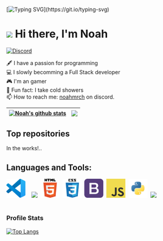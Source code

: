 [![Typing SVG](https://readme-typing-svg.herokuapp.com?font=Courier+new&color=%23808080&size=40&width=800&duration=6969&lines=Welcome+to+my+profile!)](https://git.io/typing-svg)
# <img src="https://raw.githubusercontent.com/iampavangandhi/iampavangandhi/master/gifs/Hi.gif" width="30px"> Hi there, I'm Noah

[![Discord](https://img.shields.io/badge/Discord-noahmrch-7289DA?style=for-the-badge&logo=discord&logoColor=7289DA&logoWidth=20&labelColor=000)](https://discord.com/users/799947770014072852)

:fountain_pen: I have a passion for programming</br>
:computer: I slowly becomming a Full Stack developer</br>
:video_game: I'm an gamer</br>
:shower: Fun fact: I take cold showers</br>
:mailbox: How to reach me: <a href="https://discord.com/users/799947770014072852">noahmrch</a> on discord.

| <a href="https://github.com/noahmrch/github-readme-stats"><img align="center" src="https://github-readme-stats.vercel.app/api?username=noahmrch&theme=github_dark&hide=contribs,issues&show_icons=true&hide_border=true" alt="Noah's github stats" /></a> | <a href="https://github.com/noahmrch/github-readme-stats"><img align="center" src="https://github-readme-stats.vercel.app/api/top-langs/?username=noahmrch&theme=github_dark&layout=compact&hide_border=true" /></a> |
| ------------- | ------------- |

## Top repositories
In the works!..


## Languages and Tools:
<div>
  <img width=50px src="https://raw.githubusercontent.com/github/explore/80688e429a7d4ef2fca1e82350fe8e3517d3494d/topics/visual-studio-code/visual-studio-code.png">&nbsp;&nbsp;&nbsp;
  <img width=50px src="https://cdn.freebiesupply.com/logos/large/2x/eclipse-11-logo-png-transparent.png">&nbsp;
  <img width=50px src="https://raw.githubusercontent.com/github/explore/80688e429a7d4ef2fca1e82350fe8e3517d3494d/topics/html/html.png">&nbsp;
  <img width=50px src="https://raw.githubusercontent.com/github/explore/80688e429a7d4ef2fca1e82350fe8e3517d3494d/topics/css/css.png">&nbsp;
  <img width=50px src="https://raw.githubusercontent.com/github/explore/80688e429a7d4ef2fca1e82350fe8e3517d3494d/topics/bootstrap/bootstrap.png">&nbsp;
  <img width=50px src="https://raw.githubusercontent.com/github/explore/80688e429a7d4ef2fca1e82350fe8e3517d3494d/topics/javascript/javascript.png">&nbsp;
  <img width=50px src="https://raw.githubusercontent.com/github/explore/80688e429a7d4ef2fca1e82350fe8e3517d3494d/topics/python/python.png">&nbsp;
  <img width=50px src="https://upload.wikimedia.org/wikipedia/commons/1/18/C_Programming_Language.svg">&nbsp;
</div>

</br>



### Profile Stats
[![Top Langs](https://github-readme-stats.vercel.app/api?username=s0xy&theme=algolia&show_icons=true)](https://github.com/s0xy)
